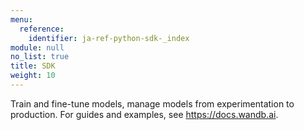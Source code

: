 ```yaml
---
menu:
  reference:
    identifier: ja-ref-python-sdk-_index
module: null
no_list: true
title: SDK
weight: 10
---
```


Train and fine-tune models, manage models from experimentation to production. For guides and examples, see https://docs.wandb.ai.